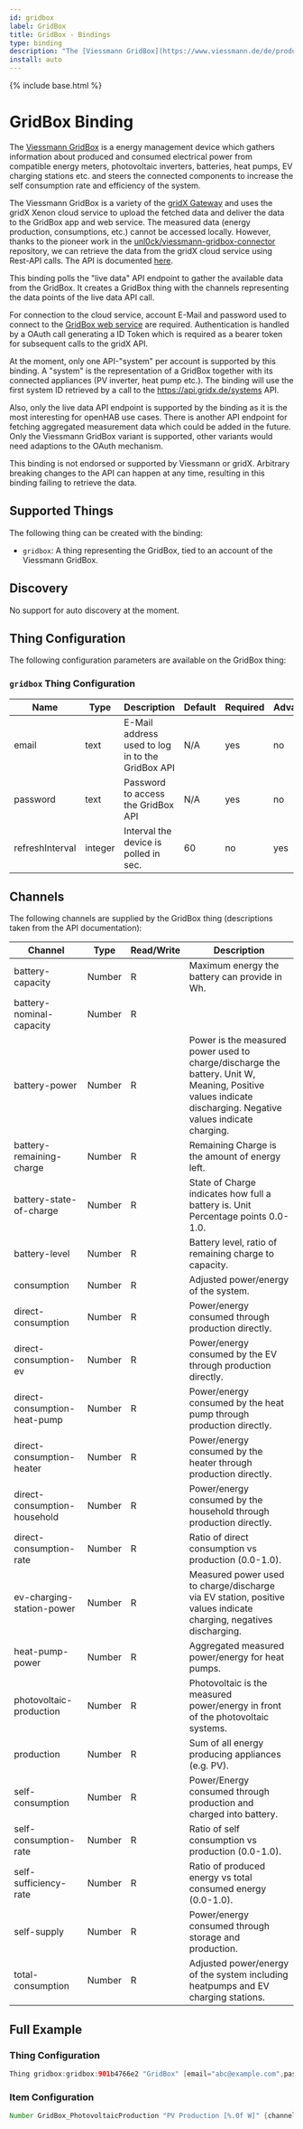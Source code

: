```yaml
---
id: gridbox
label: GridBox
title: GridBox - Bindings
type: binding
description: "The [Viessmann GridBox](https://www.viessmann.de/de/produkte/energiemanagement/gridbox.html) is a energy management device which gathers information about produced and consumed electrical power from compatible energy meters, photovoltaic inverters, batteries, heat pumps, EV charging stations etc. and steers the connected components to increase the self consumption rate and efficiency of the system."
install: auto
---
```


<!-- Attention authors: Do not edit directly. Please add your changes to the appropriate source repository -->

{% include base.html %}

# GridBox Binding

The [Viessmann GridBox](https://www.viessmann.de/de/produkte/energiemanagement/gridbox.html) is a energy management device which gathers information about produced and consumed electrical power from compatible energy meters, photovoltaic inverters, batteries, heat pumps, EV charging stations etc. and steers the connected components to increase the self consumption rate and efficiency of the system.

The Viessmann GridBox is a variety of the [gridX Gateway](https://de.gridx.ai/edge-services) and uses the gridX Xenon cloud service to upload the fetched data and deliver the data to the GridBox app and web service.
The measured data (energy production, consumptions, etc.) cannot be accessed locally. However, thanks to the pioneer work in the [unl0ck/viessmann-gridbox-connector](https://github.com/unl0ck/viessmann-gridbox-connector) repository, we can retrieve the data from the gridX cloud service using Rest-API calls.
The API is documented [here](https://developer.gridx.ai/reference/).

This binding polls the "live data" API endpoint to gather the available data from the GridBox.
It creates a GridBox thing with the channels representing the data points of the live data API call.

For connection to the cloud service, account E-Mail and password used to connect to the [GridBox web service](https://mygridbox.viessmann.com/login) are required.
Authentication is handled by a OAuth call generating a ID Token which is required as a bearer token for subsequent calls to the gridX API.

At the moment, only one API-"system" per account is supported by this binding.
A "system" is the representation of a GridBox together with its connected appliances (PV inverter, heat pump etc.).
The binding will use the first system ID retrieved by a call to the https://api.gridx.de/systems API.

Also, only the live data API endpoint is supported by the binding as it is the most interesting for openHAB use cases.
There is another API endpoint for fetching aggregated measurement data which could be added in the future.
Only the Viessmann GridBox variant is supported, other variants would need adaptions to the OAuth mechanism.

This binding is not endorsed or supported by Viessmann or gridX.
Arbitrary breaking changes to the API can happen at any time, resulting in this binding failing to retrieve the data.

## Supported Things

The following thing can be created with the binding:

- `gridbox`: A thing representing the GridBox, tied to an account of the Viessmann GridBox.

## Discovery

No support for auto discovery at the moment.

## Thing Configuration

The following configuration parameters are available on the GridBox thing:

### `gridbox` Thing Configuration

| Name            | Type    | Description                                       | Default | Required | Advanced |
|-----------------|---------|---------------------------------------------------|---------|----------|----------|
| email           | text    | E-Mail address used to log in to the GridBox API  | N/A     | yes      | no       |
| password        | text    | Password to access the GridBox API                | N/A     | yes      | no       |
| refreshInterval | integer | Interval the device is polled in sec.             | 60      | no       | yes      |

## Channels

The following channels are supplied by the GridBox thing (descriptions taken from the API documentation):

| Channel                       | Type      | Read/Write  | Description                                                                                                                                                         |
|-------------------------------|-----------|-------------|---------------------------------------------------------------------------------------------------------------------------------------------------------------------|
| battery-capacity              | Number    | R           | Maximum energy the battery can provide in Wh.                                                                                                                       |
| battery-nominal-capacity      | Number    | R           |                                                                                                                                                                     |
| battery-power                 | Number    | R           | Power is the measured power used to charge/discharge the battery. Unit W, Meaning, Positive values indicate discharging. Negative values indicate charging.         |
| battery-remaining-charge      | Number    | R           | Remaining Charge is the amount of energy left.                                                                                                                      |
| battery-state-of-charge       | Number    | R           | State of Charge indicates how full a battery is. Unit Percentage points 0.0-1.0.                                                                                    |
| battery-level                 | Number    | R           | Battery level, ratio of remaining charge to capacity.                                                                                                               |
| consumption                   | Number    | R           | Adjusted power/energy of the system.                                                                                                                                |
| direct-consumption            | Number    | R           | Power/energy consumed through production directly.                                                                                                                  |
| direct-consumption-ev         | Number    | R           | Power/energy consumed by the EV through production directly.                                                                                                        |
| direct-consumption-heat-pump  | Number    | R           | Power/energy consumed by the heat pump through production directly.                                                                                                 |
| direct-consumption-heater     | Number    | R           | Power/energy consumed by the heater through production directly.                                                                                                    |
| direct-consumption-household  | Number    | R           | Power/energy consumed by the household through production directly.                                                                                                 |
| direct-consumption-rate       | Number    | R           | Ratio of direct consumption vs production (0.0-1.0).                                                                                                                |
| ev-charging-station-power     | Number    | R           | Measured power used to charge/discharge via EV station, positive values indicate charging, negatives discharging.                                                   |
| heat-pump-power               | Number    | R           | Aggregated measured power/energy for heat pumps.                                                                                                                    |
| photovoltaic-production       | Number    | R           | Photovoltaic is the measured power/energy in front of the photovoltaic systems.                                                                                     |
| production                    | Number    | R           | Sum of all energy producing appliances (e.g. PV).                                                                                                                   |
| self-consumption              | Number    | R           | Power/Energy consumed through production and charged into battery.                                                                                                  |
| self-consumption-rate         | Number    | R           | Ratio of self consumption vs production (0.0-1.0).                                                                                                                  |
| self-sufficiency-rate         | Number    | R           | Ratio of produced energy vs total consumed energy (0.0-1.0).                                                                                                        |
| self-supply                   | Number    | R           | Power/energy consumed through storage and production.                                                                                                               |
| total-consumption             | Number    | R           | Adjusted power/energy of the system including heatpumps and EV charging stations.                                                                                   |

## Full Example

### Thing Configuration

```java
Thing gridbox:gridbox:901b4766e2 "GridBox" [email="abc@example.com",password="mypassword",refreshInterval=120]
```

### Item Configuration

```java
Number GridBox_PhotovoltaicProduction "PV Production [%.0f W]" {channel="gridbox:gridbox:901b4766e2:photovoltaicProduction"}
```
